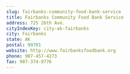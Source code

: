 ```yaml
---
slug: fairbanks-community-food-bank-service
title: Fairbanks Community Food Bank Service
address: 725 26th Ave.
cityIndexKey: city-ak-fairbanks
city: Fairbanks
state: AK
postal: 99701
website: http://www.fairbanksfoodbank.org
phone: 907-457-4273
fax: 907-374-9776
---
```

